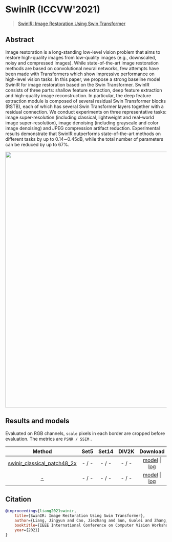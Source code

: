 # SwinIR (ICCVW'2021)

> [SwinIR: Image Restoration Using Swin Transformer](https://arxiv.org/abs/2108.10257)

<!-- [ALGORITHM] -->

## Abstract

<!-- [ABSTRACT] -->

Image restoration is a long-standing low-level vision problem that aims to restore high-quality images from low-quality images (e.g., downscaled, noisy and compressed images). While state-of-the-art image restoration methods are based on convolutional neural networks, few attempts have been made with Transformers which show impressive performance on high-level vision tasks. In this paper, we propose a strong baseline model SwinIR for image restoration based on the Swin Transformer. SwinIR consists of three parts: shallow feature extraction, deep feature extraction and high-quality image reconstruction. In particular, the deep feature extraction module is composed of several residual Swin Transformer blocks (RSTB), each of which has several Swin Transformer layers together with a residual connection. We conduct experiments on three representative tasks: image super-resolution (including classical, lightweight and real-world image super-resolution), image denoising (including grayscale and color image denoising) and JPEG compression artifact reduction. Experimental results demonstrate that SwinIR outperforms state-of-the-art methods on different tasks by up to 0.14∼0.45dB, while the total number of parameters can be reduced by up to 67%.

<!-- [IMAGE] -->
<div align=center >
 <img src="https://github.com/JingyunLiang/SwinIR/raw/main/figs/SwinIR_archi.png" width="800"/>
</div >

## Results and models

Evaluated on RGB channels, `scale` pixels in each border are cropped before evaluation.
The metrics are `PSNR / SSIM` .

|                            Method                            |       Set5        |      Set14       |      DIV2K       |                           Download                           |
| :----------------------------------------------------------: | :---------------: | :--------------: | :--------------: | :----------------------------------------------------------: |
| [swinir_classical_patch48_2x](/configs/restorers/swinir/swinir_psnr_patch48.py) | - / - | - / - | - / - | [model](https://download.openmmlab.com/mmediting/restorers/esrgan/esrgan_psnr_x4c64b23g32_1x16_1000k_div2k_20200420-bf5c993c.pth) \| [log](https://download.openmmlab.com/mmediting/restorers/esrgan/esrgan_psnr_x4c64b23g32_1x16_1000k_div2k_20200420_112550.log.json) |
| [-](/configs/restorers/swinir/-.py) | - /  - | - / - | - / - | [model](https://download.openmmlab.com/mmediting/restorers/esrgan/esrgan_x4c64b23g32_1x16_400k_div2k_20200508-f8ccaf3b.pth) \| [log](https://download.openmmlab.com/mmediting/restorers/esrgan/esrgan_x4c64b23g32_1x16_400k_div2k_20200508_191042.log.json) |


## Citation

```bibtex
@inproceedings{liang2021swinir,
    title={SwinIR: Image Restoration Using Swin Transformer},
    author={Liang, Jingyun and Cao, Jiezhang and Sun, Guolei and Zhang, Kai and Van Gool, Luc and Timofte, Radu},
    booktitle={IEEE International Conference on Computer Vision Workshops},
    year={2021}
}
```
